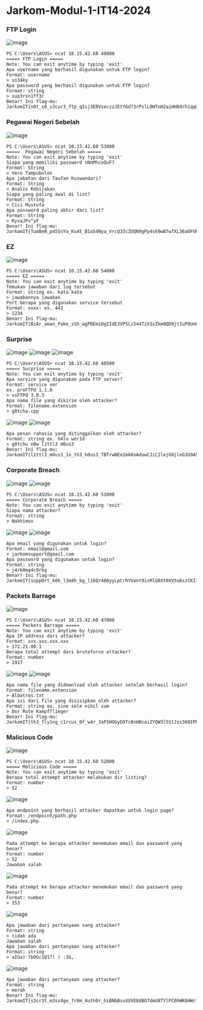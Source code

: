 # Jarkom-Modul-1-IT14-2024

### FTP Login
![image](https://github.com/user-attachments/assets/0ae839e4-5f03-4f97-a794-dbc8ab4a6fdc)
```
PS C:\Users\ASUS> ncat 10.15.42.60 49000
===== FTP Login =====
Note: You can exit anytime by typing 'exit'
Apa username yang berhasil digunakan untuk FTP login?
Format: username
> sn34ky
Apa password yang berhasil digunakan untuk FTP login?
Format: string
> sup3rsn1ff3r
Benar! Ini flag-mu: JarkomIT{n0t_s0_s3cur3_ftp_qIsj3ERVseczzJEtYGd73rPslL0WTnH2aiHH04rhiqqGQiYQftyWG1N}
```

### Pegawai Negeri Sebelah
![image](https://github.com/user-attachments/assets/7365f75e-aa33-4d7a-a10d-5fda35dbba67)
```
PS C:\Users\ASUS> ncat 10.15.42.60 53000
=====  Pegawai Negeri Sebelah =====
Note: You can exit anytime by typing 'exit'
Siapa yang memiliki password nNnM%coQuF?
Format: String
> Vero Tampubolon
Apa jabatan dari Taufan Kuswandari?
Format: String
> Analis Kebijakan
Siapa yang paling awal di list?
Format: String
> Cici Mustofa
Apa password paling akhir dari list?
Format: String
> RyxaJPv^yF
Benar! Ini flag-mu: JarkomIT{Tum8eN_p45SnYa_Ku4t_B1aS4Nya_VrcQ33cZUQN9gPp4s69wB7wfXL36aOFURVFs14fVtt4eWqntBZBYM4h}
```

### EZ
![image](https://github.com/user-attachments/assets/91309861-12c1-46e9-9bd5-692e17f0d1ec)
```
PS C:\Users\ASUS> ncat 10.15.42.60 54000
===== EZ =====
Note: You can exit anytime by typing 'exit'
Temukan jawaban dari log tersebut
Format: string ex. kata kata
> jawabannya jawaban
Port berapa yang digunakan service tersebut
Format: xxxx: ex. 443
> 1234
Benar! Ini flag-mu: JarkomIT{BiAr_aman_Pake_sSh_wgPDEmiOgIIdE3VPSLi544TzX3zZkm0QD9jtIuP0UnHLSEZXlm3REZ}
```

### Surprise
![image](https://github.com/user-attachments/assets/d04bed12-c543-4b87-955d-68beaa203ecb)
![image](https://github.com/user-attachments/assets/be58b391-0b70-4702-b68d-ec5ac1d2a16b)
![image](https://github.com/user-attachments/assets/64a95f57-294d-4ea0-88e2-afe1a4a1be85)
```
PS C:\Users\ASUS> ncat 10.15.42.60 48500
===== Surprise =====
Note: You can exit anytime by typing 'exit'
Apa service yang digunakan pada FTP server?
Format: service ver
ex. proFTPd 1.1.0
> vsFTPd 3.0.3
Apa nama file yang dikirim oleh attacker?
Format: filename.extension
> g0tcha.cpp
```
![image](https://github.com/user-attachments/assets/7ae11496-1040-4059-a7ba-6a3dd1665ce1)
![image](https://github.com/user-attachments/assets/632a7feb-dcd4-45a9-b1d7-24dccc2448d4)
```
Apa pesan rahasia yang ditinggalkan oleh attacker?
Format: string ex. h4lo wor1d
> g0tchu n0w l1ttl3 m0us3
Benar! Ini flag-mu: JarkomIT{l1ttl3_m0us3_1n_th3_h0us3_TBTrwNEe2mkKoAduwCJiC2lejG0jleG3G9A5SNqWG9BLTX9UQFg7TCHU}
```

### Corporate Breach
![image](https://github.com/user-attachments/assets/c878ca73-6573-4285-af55-87f101bb8e53)
![image](https://github.com/user-attachments/assets/a6867e07-954f-4afe-8653-d1ef05a551b8)
```
PS C:\Users\ASUS> ncat 10.15.42.60 51000
===== Corporate Breach =====
Note: You can exit anytime by typing 'exit'
Siapa nama attacker?
Format: string
> Nakhimov
```
![image](https://github.com/user-attachments/assets/f0ac6e1e-7bec-43bc-8b69-4b51b9e39211)
![image](https://github.com/user-attachments/assets/f97f94fb-ff7f-4d86-8278-837ffa5cc6bc)
```
Apa email yang digunakan untuk login?
Format: email@gmail.com
> jarkomsupport@gmail.com
Apa password yang digunakan untuk login?
Format: string
> j4rk0mg4c0rbg
Benar! Ini flag-mu: JarkomIT{supp0rt_k0k_l3m4h_bg_l16Qr486yyLpCrhYUant9ivRlG6Xt0XV5u6szCKI71GGH2Uf3BBHG6}
```

### Packets Barrage
![image](https://github.com/user-attachments/assets/5670f7c5-4576-4a1c-ae49-568bfa0818ea)
```
PS C:\Users\ASUS> ncat 10.15.42.60 47000
===== Packets Barrage =====
Note: You can exit anytime by typing 'exit'
Apa IP address dari attacker?
Format: xxx.xxx.xxx.xxx
> 172.21.80.1
Berapa total attempt dari bruteforce attacker?
Format: number
> 1917
```
![image](https://github.com/user-attachments/assets/30c3bc80-3ad5-4a4a-a678-94372a0ac664)
![image](https://github.com/user-attachments/assets/0081e326-744d-451c-b063-58f6b3da9c56)
```
Apa nama file yang didownload oleh attacker setelah berhasil login?
Format: filename.extension
> Albatros.txt
Apa isi dari file yang disisipkan oleh attacker?
Format: string ex. sine sole nihil sum
> Der Rote Kampfflieger
Benar! Ini flag-mu: JarkomIT{th3_fly1ng_c1rcus_0f_w4r_3aF5HOGyD9Tc8nHBcaiZYQW3l5StJzs360IPhDcPLchCCLa4qXU6XACE}
```

### Malicious Code
![image](https://github.com/user-attachments/assets/48b66c7b-d493-4e5d-a367-0e67483216e0)
```
PS C:\Users\ASUS> ncat 10.15.42.60 52000
===== Malicious Code =====
Note: You can exit anytime by typing 'exit'
Berapa total attempt attacker melakukan dir listing?
Format: number
> 52
```
![image](https://github.com/user-attachments/assets/ecfac783-198a-4464-ab96-16e56e392394)
```
Apa endpoint yang berhasil attacker dapatkan untuk login page?
Format: /endpoint/path.php
> /index.php
```
![image](https://github.com/user-attachments/assets/39195ca7-d1c8-41d6-9323-a55eeaa8d9fd)
```
Pada attempt ke berapa attacker menemukan email dan password yang benar?
Format: number
> 52
Jawaban salah
```
![image](https://github.com/user-attachments/assets/a744f32b-72c8-4d2e-8336-9f3683a4aa55)
```
Pada attempt ke berapa attacker menemukan email dan password yang benar?
Format: number
> 153
```
![image](https://github.com/user-attachments/assets/352b0972-b365-4fa7-8365-b35f73811bf3)
```
Apa jawaban dari pertanyaan sang attacker?
Format: string
> tidak ada
Jawaban salah
Apa jawaban dari pertanyaan sang attacker?
Format: string
> aIGa) ?bOGc1Q1?( ) :3G,
```
![image](https://github.com/user-attachments/assets/ee821412-c6e0-4cf1-92f4-342cc6af1891)
```
Apa jawaban dari pertanyaan sang attacker?
Format: string
> merah
Benar! Ini flag-mu: JarkomIT{s3cr3t_m3ss4ge_fr0m_4uth0r_hiBNbBsvUUVE8dBO7dmU8TYlPC0hWK6HWripnWLhYs5ZYqqLSQrCL0R}
```

